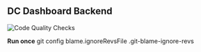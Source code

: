 ## DC Dashboard Backend

![Code Quality Checks](https://github.com/DiligentCreators/DC-Dashboard-Backend/actions/workflows/code-quality.yml/badge.svg)

**Run once**
git config blame.ignoreRevsFile .git-blame-ignore-revs

